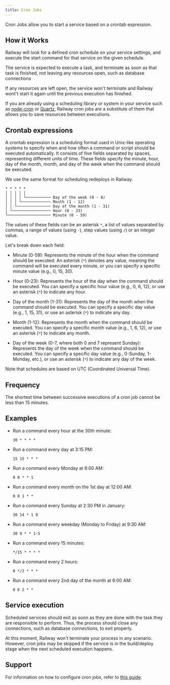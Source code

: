 ```yaml
---
title: Cron Jobs
---
```


Cron Jobs allow you to start a service based on a crontab expression. 

## How it Works

Railway will look for a defined cron schedule on your service settings, and execute the start command for that service on the given schedule.

The service is expected to execute a task, and terminate as soon as that task is finished, not leaving any resources open, such as database connections

If any resources are left open, the service won't terminate and Railway wont't start it again until the previous execution has finished.

If you are already using a scheduling library or system in your service such as [node-cron](https://www.npmjs.com/package/node-cron) or [Quartz](http://www.quartz-scheduler.org/), Railway cron jobs are a substitute of them that allows you to save resources between executions.

## Crontab expressions

A crontab expression is a scheduling format used in Unix-like operating systems to specify when and how often a command or script should be executed automatically. It consists of five fields separated by spaces, representing different units of time. These fields specify the minute, hour, day of the month, month, and day of the week when the command should be executed.

We use the same format for scheduling redeploys in Railway.

```
* * * * *
│ │ │ │ │
│ │ │ │ └─────────── Day of the week (0 - 6)
│ │ │ └───────────── Month (1 - 12)
│ │ └─────────────── Day of the month (1 - 31)
│ └───────────────── Hour (0 - 23)
└─────────────────── Minute (0 - 59)
```

The values of these fields can be an asterisk `*`, a list of values separated by commas, a range of values (using `-`), step values (using `/`) or an integer value.

Let's break down each field:

- Minute (0-59): Represents the minute of the hour when the command should be executed. An asterisk (`*`) denotes any value, meaning the command will be executed every minute, or you can specify a specific minute value (e.g., 0, 15, 30).

- Hour (0-23): Represents the hour of the day when the command should be executed. You can specify a specific hour value (e.g., 0, 6, 12), or use an asterisk (`*`) to indicate any hour.

- Day of the month (1-31): Represents the day of the month when the command should be executed. You can specify a specific day value (e.g., 1, 15, 31), or use an asterisk (`*`) to indicate any day.

- Month (1-12): Represents the month when the command should be executed. You can specify a specific month value (e.g., 1, 6, 12), or use an asterisk (`*`) to indicate any month.

- Day of the week (0-7, where both 0 and 7 represent Sunday): Represents the day of the week when the command should be executed. You can specify a specific day value (e.g., 0-Sunday, 1-Monday, etc.), or use an asterisk (`*`) to indicate any day of the week.

Note that schedules are based on UTC (Coordinated Universal Time).

## Frequency

The shortest time between successive executions of a cron job cannot be less than 15 minutes.

## Examples

- Run a command every hour at the 30th minute:

  `30 * * * *`

- Run a command every day at 3:15 PM:

  `15 15 * * *`

- Run a command every Monday at 8:00 AM:

  `0 8 * * 1`

- Run a command every month on the 1st day at 12:00 AM:

  `0 0 1 * *`

- Run a command every Sunday at 2:30 PM in January:

  `30 14 * 1 0`

- Run a command every weekday (Monday to Friday) at 9:30 AM:

  `30 9 * * 1-5`

- Run a command every 15 minutes:

  `*/15 * * * *`

- Run a command every 2 hours:

  `0 */2 * * *`

- Run a command every 2nd day of the month at 6:00 AM:

  `0 6 2 * *`

## Service execution

Scheduled services should exit as soon as they are done with the task they are responsible to perform. Thus, the process should close any connections, such as database connections, to exit properly.

At this moment, Railway won't terminate your process in any scenario. However, cron jobs may be skipped if the service is in the build/deploy stage when the next scheduled execution happens.

## Support

For information on how to configure cron jobs, refer to [this guide](/how-to/configure-deployment-lifecycle#configure-a-cron-job).